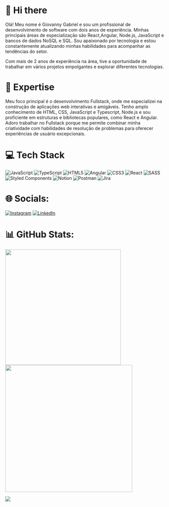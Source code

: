 # 👋 Hi there

Olá! Meu nome é Giovanny Gabriel e sou um profissional de desenvolvimento de software com dois anos de experiência. Minhas principais áreas de especialização são React,Angular, Node.js, JavaScript e bancos de dados NoSQL e SQL. Sou apaixonado por tecnologia e estou constantemente atualizando minhas habilidades para acompanhar as tendências do setor. </br>

Com mais de 2 anos de experiência na área, tive a oportunidade de trabalhar em vários projetos empolgantes e explorar diferentes tecnologias.


# 🚀 Expertise

Meu foco principal é o desenvolvimento Fullstack, onde me especializei na construção de aplicações web interativas e amigáveis. Tenho amplo conhecimento de HTML, CSS, JavaScript e Typescript, Node.js e sou proficiente em estruturas e bibliotecas populares, como React e Angular. </br> 
Adoro trabalhar no Fullstack porque me permite combinar minha criatividade com habilidades de resolução de problemas para oferecer experiências de usuário excepcionais.

# 💻 Tech Stack
![JavaScript](https://img.shields.io/badge/javascript-%23323330.svg?style=for-the-badge&logo=javascript&logoColor=%23F7DF1E) ![TypeScript](https://img.shields.io/badge/typescript-%23007ACC.svg?style=for-the-badge&logo=typescript&logoColor=white) ![HTML5](https://img.shields.io/badge/html5-%23E34F26.svg?style=for-the-badge&logo=html5&logoColor=white) ![Angular](https://img.shields.io/badge/angular-%2320232a.svg?style=for-the-badge&logo=angular&logoColor=red) ![CSS3](https://img.shields.io/badge/css3-%231572B6.svg?style=for-the-badge&logo=css3&logoColor=white) ![React](https://img.shields.io/badge/react-%2320232a.svg?style=for-the-badge&logo=react&logoColor=%2361DAFB)  ![SASS](https://img.shields.io/badge/SASS-hotpink.svg?style=for-the-badge&logo=SASS&logoColor=white)  ![Styled Components](https://img.shields.io/badge/styled--components-DB7093?style=for-the-badge&logo=styled-components&logoColor=white)  ![Notion](https://img.shields.io/badge/Notion-%23000000.svg?style=for-the-badge&logo=notion&logoColor=white)  ![Postman](https://img.shields.io/badge/Postman-FF6C37?style=for-the-badge&logo=postman&logoColor=white) ![Jira](https://img.shields.io/badge/jira-%230A0FFF.svg?style=for-the-badge&logo=jira&logoColor=white)

# 🌐 Socials:
[![Instagram](https://img.shields.io/badge/Instagram-%23E4405F.svg?logo=Instagram&logoColor=white)](https://www.instagram.com/giovanny_gabri3l/) [![LinkedIn](https://img.shields.io/badge/LinkedIn-%230077B5.svg?logo=linkedin&logoColor=white)](https://www.linkedin.com/in/giovanny-gabriel/) 

# 📊 GitHub Stats:
<img src="https://github-readme-stats-wheat-two-53.vercel.app/api?username=GiovannyGab&theme=neon&hide_border=false&include_all_commits=false&count_private=false"  width="364px" />                    <img src="https://github-readme-streak-stats.herokuapp.com/?user=lauragrassig&theme=neon&hide_border=false"  width="400px" />



![](https://github-readme-stats-wheat-two-53.vercel.app/api/top-langs/?username=lauragrassig&theme=neon&hide_border=false&include_all_commits=false&count_private=false&layout=compact)
